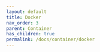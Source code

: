 ```yaml
---
layout: default
title: Docker
nav_order: 3
parent: Container
has_children: true
permalink: /docs/container/docker
---
```


